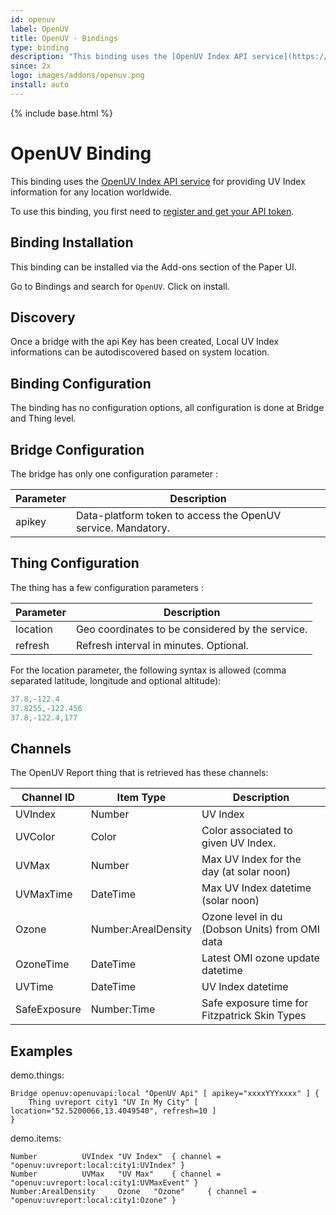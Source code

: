 ```yaml
---
id: openuv
label: OpenUV
title: OpenUV - Bindings
type: binding
description: "This binding uses the [OpenUV Index API service](https://www.openuv.io/) for providing UV Index information for any location worldwide."
since: 2x
logo: images/addons/openuv.png
install: auto
---
```


<!-- Attention authors: Do not edit directly. Please add your changes to the appropriate source repository -->

{% include base.html %}

# OpenUV Binding

This binding uses the [OpenUV Index API service](https://www.openuv.io/) for providing UV Index information for any location worldwide.

To use this binding, you first need to [register and get your API token](https://www.openuv.io/auth/google).

## Binding Installation

This binding can be installed via the Add-ons section of the Paper UI. 

Go to Bindings and search for `OpenUV`. Click on install. 

## Discovery

Once a bridge with the api Key has been created, Local UV Index informations can be autodiscovered based on system location.

## Binding Configuration

The binding has no configuration options, all configuration is done at Bridge and Thing level.

## Bridge Configuration

The bridge has only one configuration parameter :

| Parameter | Description                                                  |
|-----------|--------------------------------------------------------------|
| apikey    | Data-platform token to access the OpenUV service. Mandatory. |

## Thing Configuration

The thing has a few configuration parameters :

| Parameter | Description                                                  |
|-----------|--------------------------------------------------------------|
| location  | Geo coordinates to be considered by the service.             |
| refresh   | Refresh interval in minutes. Optional.                       |

For the location parameter, the following syntax is allowed (comma separated latitude, longitude and optional altitude):

```java
37.8,-122.4
37.8255,-122.456
37.8,-122.4,177
```

## Channels

The OpenUV Report thing that is retrieved has these channels:

| Channel ID   | Item Type           | Description                                    |
|--------------|---------------------|------------------------------------------------|
| UVIndex      | Number              | UV Index                                       |
| UVColor      | Color               | Color associated to given UV Index.            |
| UVMax        | Number              | Max UV Index for the day (at solar noon)       |
| UVMaxTime    | DateTime            | Max UV Index datetime (solar noon)             |
| Ozone        | Number:ArealDensity | Ozone level in du (Dobson Units) from OMI data |
| OzoneTime    | DateTime            | Latest OMI ozone update datetime               |
| UVTime       | DateTime            | UV Index datetime                              |
| SafeExposure | Number:Time         | Safe exposure time for Fitzpatrick Skin Types  |

## Examples

demo.things:

```xtend
Bridge openuv:openuvapi:local "OpenUV Api" [ apikey="xxxxYYYxxxx" ] {
    Thing uvreport city1 "UV In My City" [ location="52.5200066,13.4049540", refresh=10 ]
}

```

demo.items:

```xtend
Number 			UVIndex	"UV Index"	{ channel = "openuv:uvreport:local:city1:UVIndex" }
Number 			UVMax	"UV Max"	{ channel = "openuv:uvreport:local:city1:UVMaxEvent" }
Number:ArealDensity 	Ozone	"Ozone"		{ channel = "openuv:uvreport:local:city1:Ozone" }
```

